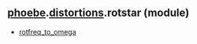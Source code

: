 ## [phoebe](phoebe.md).[distortions](phoebe.distortions.md).rotstar (module)

* [rotfreq_to_omega](phoebe.distortions.rotstar.rotfreq_to_omega.md)
